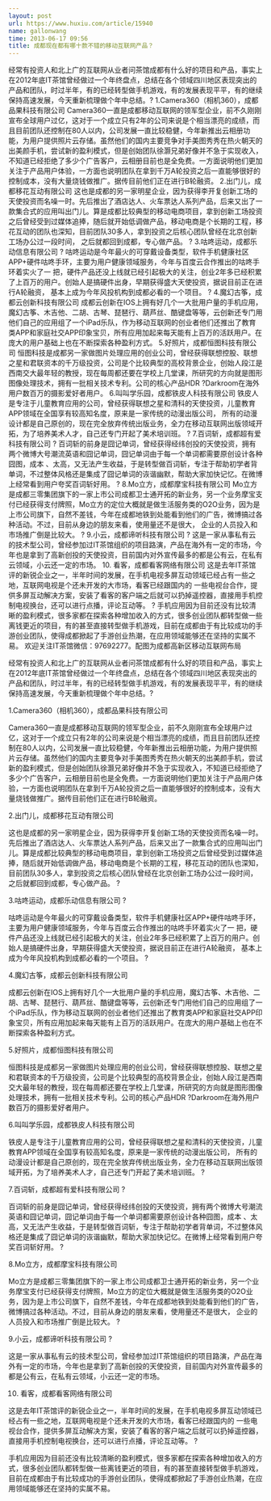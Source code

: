 ```yaml
---
layout: post
url: https://www.huxiu.com/article/15940
name: gallonwang
time: 2013-06-17 09:56
title: 成都现在都有哪十款不错的移动互联网产品？
---
```

经常有投资人和北上广的互联网从业者问茶馆成都有什么好的项目和产品，事实上在2012年底IT茶馆曾经做过一个年终盘点，总结在各个领域四川地区表现突出的产品和团队，时过半年，有的已经转型做手机游戏，有的发展表现平平，有的继续保持高速发展，今天重新梳理做个年中总结。? 1.Camera360（相机360），成都品果科技有限公司 Camera360一直是成都移动互联网的领军型企业，前不久刚刚宣布全球用户过亿，这对于一个成立只有2年的公司来说是个相当漂亮的成绩，而且目前团队还控制在80人以内，公司发展一直比较稳健，今年新推出云相册功能，为用户提供照片云存储。虽然他们的国内主要竞争对手美图秀秀在热火朝天的出美颜手机，尝试新的盈利模式，但是创始团队徐灏兄弟好像并不急于实现收入，不知道已经拒绝了多少个广告客户，云相册目前也是全免费。一方面说明他们更加关注于产品用户体验，一方面也说明团队在拿到千万A轮投资之后一直能够很好的控制成本，没有大量烧钱做推广。据传目前他们正在进行B轮融资。 2.出门儿，成都移花互动有限公司 这也是成都的另一家明星企业，因为获得李开复创新工场的天使投资而名噪一时。先后推出了酒店达人、火车票达人系列产品，后来又出了一款集合式的应用叫出门儿。算是成都比较典型的移动电商项目，拿到创新工场投资之后曾经受到过媒体追捧，随后就开始低调做产品，移动电商是个长期的工程，移花互动的团队也深知，目前团队30多人，拿到投资之后核心团队曾经在北京创新工场办公过一段时间， 之后就都回到成都，专心做产品。 ? 3.咕咚运动，成都乐动信息有限公司 ? 咕咚运动是今年最火的可穿戴设备类型，软件手机健康社区APP+硬件咕咚手环，主要为用户健康领域服务，今年与百度云合作推出的咕咚手环着实火了一 把，硬件产品还没上线就已经引起极大的关注，创业2年多已经积累了上百万的用户。创始人是搞硬件出身，早期获得盛大天使投资，据说目前正在进行A轮融资， 基本上成为今年风投机构到成都必看的一个项目。 ? 4.魔幻古筝，成都云创新科技有限公司 成都云创新在IOS上拥有好几个一大批用户量的手机应用，魔幻古筝、木吉他、二胡、古琴、琵琶行、葫芦丝、酷键盘等等，云创新还专门用他们自己的应用组了一个iPad乐队，作为移动互联网的创业者他们还推出了教育类APP和家庭社交APP印象宝贝，所有应用加起来每天能有上百万的活跃用户。在庞大的用户基础上也在不断探索各种盈利方式。 5.好照片，成都恒图科技有限公司 恒图科技是成都另一家做图片处理应用的创业公司，曾经获得联想控股、联想之星和君联资本的千万级投资，公司是个比较典型的高校背景企业，创始人段江是西南交大最年轻的教授，现在每周都还要在学校上几堂课，所研究的方向就是图形图像处理技术，拥有一批相关技术专利。公司的核心产品HDR ?Darkroom在海外用户数百万的摄影爱好者用户。 6.叫叫学乐园，成都铁皮人科技有限公司 铁皮人是专注于儿童教育应用的公司，曾经获得联想之星和清科的天使投资，儿童教育APP领域在全国享有较高知名度，原来是一家传统的动漫出版公司， 所有的动漫设计都是自己原创的，现在完全放弃传统出版业务，全力在移动互联网出版领域开拓，为了培养美术人才，自己还专门开起了美术培训班。 ? 7.百词斩，成都超有爱科技有限公司 ? 百词斩的前身是囧记单词，曾经获得经纬创投的天使投资，拥有两个微博大号潮流英语和囧记单词，囧记单词由于每一个单词都需要原创设计各种囧图，成本 、太高，又无法产生收益，于是转型做百词斩，专注于帮助初学者背单词，不过整体风格还是集成了囧记单词的诙谐幽默，帮助大家加快记忆。在微博上经常看到用户夸奖百词斩好用。 ? 8.Mo立方，成都摩宝科技有限公司 Mo立方是成都三零集团旗下的一家上市公司成都卫士通开拓的新业务，另一个业务摩宝支付已经获得支付牌照，Mo立方的定位大概就是做生活服务类的O2O业务，因为是上市公司旗下，自然不差钱，今年在成都地铁到处能看到他们的广告，微博搞过各种活动。不过，目前从身边的朋友来看，使用量还不是很大， 企业的人员投入和市场推广倒是比较大。 ? 9.小云，成都谛听科技有限公司 ? 这是一家从事私有云的技术型公司，曾经参加过IT茶馆组织的项目路演，产品在海外有一定的市场，今年也是拿到了高新创投的天使投资，目前国内对外宣传最多的都是公有云，在私有云领域，小云还一定的市场。 10. 看客，成都看客网络有限公司 这是去年IT茶馆评的新锐企业之一，半年时间的发展，在手机电视多屏互动领域已经占有一些之地，互联网电视是个还未开发的大市场，看客已经跟国内的 一些电视台合作，提供多屏互动解决方案，安装了看客的客户端之后就可以扔掉遥控器，直接用手机控制电视换台，还可以进行点播，评论互动等。 ? 手机应用因为目前还没有比较清晰的盈利模式，很多家都在探索各种增加收入的方式，很多创业团队都转型做一些离钱更近的项目，有的甚至直接转型做手机游戏，目前在成都由于有比较成功的手游创业团队，使得成都掀起了手游创业热潮，在应用领域能够还在坚持的实属不易。 欢迎关注IT茶馆微信：97692277。配图为成都高新区移动互联网布局

经常有投资人和北上广的互联网从业者问茶馆成都有什么好的项目和产品，事实上在2012年底IT茶馆曾经做过一个年终盘点，总结在各个领域四川地区表现突出的产品和团队，时过半年，有的已经转型做手机游戏，有的发展表现平平，有的继续保持高速发展，今天重新梳理做个年中总结。?

1.Camera360（相机360），成都品果科技有限公司

Camera360一直是成都移动互联网的领军型企业，前不久刚刚宣布全球用户过亿，这对于一个成立只有2年的公司来说是个相当漂亮的成绩，而且目前团队还控制在80人以内，公司发展一直比较稳健，今年新推出云相册功能，为用户提供照片云存储。虽然他们的国内主要竞争对手美图秀秀在热火朝天的出美颜手机，尝试新的盈利模式，但是创始团队徐灏兄弟好像并不急于实现收入，不知道已经拒绝了多少个广告客户，云相册目前也是全免费。一方面说明他们更加关注于产品用户体验，一方面也说明团队在拿到千万A轮投资之后一直能够很好的控制成本，没有大量烧钱做推广。据传目前他们正在进行B轮融资。

2.出门儿，成都移花互动有限公司

这也是成都的另一家明星企业，因为获得李开复创新工场的天使投资而名噪一时。先后推出了酒店达人、火车票达人系列产品，后来又出了一款集合式的应用叫出门儿。算是成都比较典型的移动电商项目，拿到创新工场投资之后曾经受到过媒体追捧，随后就开始低调做产品，移动电商是个长期的工程，移花互动的团队也深知，目前团队30多人，拿到投资之后核心团队曾经在北京创新工场办公过一段时间， 之后就都回到成都，专心做产品。 ?

3.咕咚运动，成都乐动信息有限公司 ?

咕咚运动是今年最火的可穿戴设备类型，软件手机健康社区APP+硬件咕咚手环，主要为用户健康领域服务，今年与百度云合作推出的咕咚手环着实火了一 把，硬件产品还没上线就已经引起极大的关注，创业2年多已经积累了上百万的用户。创始人是搞硬件出身，早期获得盛大天使投资，据说目前正在进行A轮融资， 基本上成为今年风投机构到成都必看的一个项目。 ?

4.魔幻古筝，成都云创新科技有限公司

成都云创新在IOS上拥有好几个一大批用户量的手机应用，魔幻古筝、木吉他、二胡、古琴、琵琶行、葫芦丝、酷键盘等等，云创新还专门用他们自己的应用组了一个iPad乐队，作为移动互联网的创业者他们还推出了教育类APP和家庭社交APP印象宝贝，所有应用加起来每天能有上百万的活跃用户。在庞大的用户基础上也在不断探索各种盈利方式。

5.好照片，成都恒图科技有限公司

恒图科技是成都另一家做图片处理应用的创业公司，曾经获得联想控股、联想之星和君联资本的千万级投资，公司是个比较典型的高校背景企业，创始人段江是西南交大最年轻的教授，现在每周都还要在学校上几堂课，所研究的方向就是图形图像处理技术，拥有一批相关技术专利。公司的核心产品HDR ?Darkroom在海外用户数百万的摄影爱好者用户。

6.叫叫学乐园，成都铁皮人科技有限公司

铁皮人是专注于儿童教育应用的公司，曾经获得联想之星和清科的天使投资，儿童教育APP领域在全国享有较高知名度，原来是一家传统的动漫出版公司， 所有的动漫设计都是自己原创的，现在完全放弃传统出版业务，全力在移动互联网出版领域开拓，为了培养美术人才，自己还专门开起了美术培训班。 ?

7.百词斩，成都超有爱科技有限公司 ?

百词斩的前身是囧记单词，曾经获得经纬创投的天使投资，拥有两个微博大号潮流英语和囧记单词，囧记单词由于每一个单词都需要原创设计各种囧图，成本 、太高，又无法产生收益，于是转型做百词斩，专注于帮助初学者背单词，不过整体风格还是集成了囧记单词的诙谐幽默，帮助大家加快记忆。在微博上经常看到用户夸奖百词斩好用。 ?

8.Mo立方，成都摩宝科技有限公司

Mo立方是成都三零集团旗下的一家上市公司成都卫士通开拓的新业务，另一个业务摩宝支付已经获得支付牌照，Mo立方的定位大概就是做生活服务类的O2O业务，因为是上市公司旗下，自然不差钱，今年在成都地铁到处能看到他们的广告，微博搞过各种活动。不过，目前从身边的朋友来看，使用量还不是很大， 企业的人员投入和市场推广倒是比较大。 ?

9.小云，成都谛听科技有限公司 ?

这是一家从事私有云的技术型公司，曾经参加过IT茶馆组织的项目路演，产品在海外有一定的市场，今年也是拿到了高新创投的天使投资，目前国内对外宣传最多的都是公有云，在私有云领域，小云还一定的市场。

10. 看客，成都看客网络有限公司

这是去年IT茶馆评的新锐企业之一，半年时间的发展，在手机电视多屏互动领域已经占有一些之地，互联网电视是个还未开发的大市场，看客已经跟国内的 一些电视台合作，提供多屏互动解决方案，安装了看客的客户端之后就可以扔掉遥控器，直接用手机控制电视换台，还可以进行点播，评论互动等。 ?

手机应用因为目前还没有比较清晰的盈利模式，很多家都在探索各种增加收入的方式，很多创业团队都转型做一些离钱更近的项目，有的甚至直接转型做手机游戏，目前在成都由于有比较成功的手游创业团队，使得成都掀起了手游创业热潮，在应用领域能够还在坚持的实属不易。

